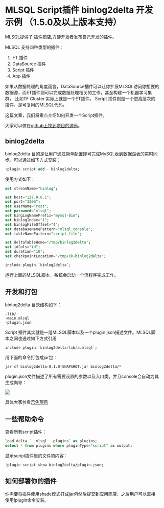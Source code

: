 # MLSQL Script插件 binlog2delta 开发示例 （1.5.0及以上版本支持）


MLSQL提供了 [插件商店](https://docs.mlsql.tech/zh/plugins/),方便开发者发布自己开发的插件。

MLSQL 支持四种类型的插件：

1. ET 插件
2. DataSource 插件
3. Script 插件
4. App 插件


如果从数据处理的角度而言，DataSource插件可以让你扩展MLSQL访问你想要的数据源，而ET插件则可以完成数据处理相关的工作，甚至构建一个机器学习集群，
比如TF Cluster 实际上就是一个ET插件。 Script 插件则是一个更高层次的插件，是可复用的MLSQL代码。

这篇文章，我们将重点介绍如何开发一个Script插件。


大家可以做在[github上找到项目的源码](https://github.com/allwefantasy/mlsql-pluins/tree/master/binlog2delta)。

## binlog2delta

binlog2delta 目的是让用户通过简单配置即可完成MySQL表到数据湖表的实时同步。可以通过如下方式安装：

```sql
!plugin script add - binlog2delta;
```

使用方式如下：

```sql
set streamName="binlog";

set host="127.0.0.1";
set port="3306";
set userName="root";
set password="mlsql";
set bingLogNamePrefix="mysql-bin";
set binlogIndex="1";
set binlogFileOffset="4";
set databaseNamePattern="mlsql_console";
set tableNamePattern="script_file";

set deltaTableHome="/tmp/binlog2delta";
set idCols="id";
set duration="10";
set checkpointLocation="/tmp/ck-binlog2delta";

include plugin.`binlog2delta`;
```

运行上面的MLSQL脚本，系统会启动一个流程序完成工作。

## 开发和打包

binlog2delta 目录结构如下：

```
-lib/
-main.mlsql
-plugin.json
```

Script 插件其实就是一组MLSQL脚本以及一个plugin.json描述文件。MLSQL脚本之间也通过如下方式引用

```sql
include plugin.`binlog2delta/lib/a.mlsql`;
```

用下面的命令打包成jar包：

```
jar cf binlog2delta-0.1.0-SNAPSHOT.jar binlog2delta/*
```

 
plugin.json文件描述了所有需要设置的参数以及入口类。并且console会自动为其生成向导：

![](https://docs.mlsql.tech/upload_images/WX20190916-183140@2x.png)

具体大家参看[示例项目](https://github.com/allwefantasy/mlsql-pluins/tree/master/binlog2delta)


## 一些帮助命令

查看所有script插件：

```sql
load delta.`__mlsql__.plugins` as plugins;
select * from plugins where pluginType="script" as output;
```

显示script插件里的文件的内容：

```
!plugin script show binlog2delta/plugin.json;
```









## 如何部署你的插件

你需要将插件使用shade模式打成jar包然后提交到应用商店，之后用户可以直接使用!plugin命令安装。